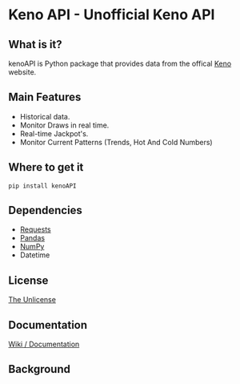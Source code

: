 # Keno API - Unofficial Keno API

## What is it?
kenoAPI is Python package that provides data from the offical [Keno](https://www.keno.com.au/) website.

## Main Features
* Historical data.
* Monitor Draws in real time.
* Real-time Jackpot's.
* Monitor Current Patterns (Trends, Hot And Cold Numbers)

## Where to get it
```
pip install kenoAPI
```

## Dependencies
* [Requests](https://github.com/psf/requests)
* [Pandas](https://github.com/pandas-dev/pandas)
* [NumPy](https://github.com/numpy/numpy)
* Datetime

## License
[The Unlicense](https://github.com/JGolafshan/KenoAPI/blob/main/LICENSE)

## Documentation
[Wiki / Documentation](https://github.com/JGolafshan/KenoAPI/wiki)

## Background
